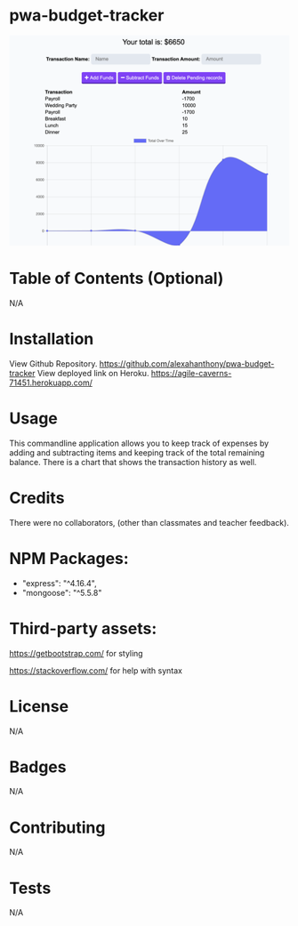 # pwa-budget-tracker

![Screenshot](./screenshot.png)

# Table of Contents (Optional)
N/A

# Installation

View Github Repository. https://github.com/alexahanthony/pwa-budget-tracker
View deployed link on Heroku. https://agile-caverns-71451.herokuapp.com/ 

# Usage

This commandline application allows you to keep track of expenses by adding and subtracting items and keeping track of the total remaining balance. There is a chart that shows the transaction history as well.

# Credits
There were no collaborators, (other than classmates and teacher feedback).

# NPM Packages: 
*  "express": "^4.16.4",
*  "mongoose": "^5.5.8"

# Third-party assets: 
https://getbootstrap.com/ for styling

https://stackoverflow.com/ for help with syntax

# License
N/A

# Badges
N/A

# Contributing
N/A

# Tests
N/A